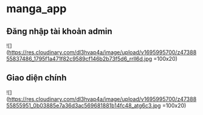 # manga_app

## Đăng nhập tài khoản admin
![](https://res.cloudinary.com/dl3hvap4a/image/upload/v1695995700/z4738855837486_1795f1a471f82c9589cf146b2b73f5d6_rrll6d.jpg =100x20)

## Giao diện chính
![](https://res.cloudinary.com/dl3hvap4a/image/upload/v1695995700/z4738855855951_0b03885e7a36d3ac569681881b14fc48_atg6c3.jpg =100x20)
